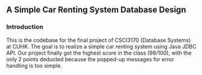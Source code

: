 ## A Simple Car Renting System Database Design

### **Introduction**
This is the codebase for the final project of CSCI3170 (Database Systems) at CUHK. The goal is to realize a simple car renting system using Java JDBC API. Our project finally got the highest score in the class (98/100), with the only 2 points deducted because the popped-up messages for error handling is too simple. 
